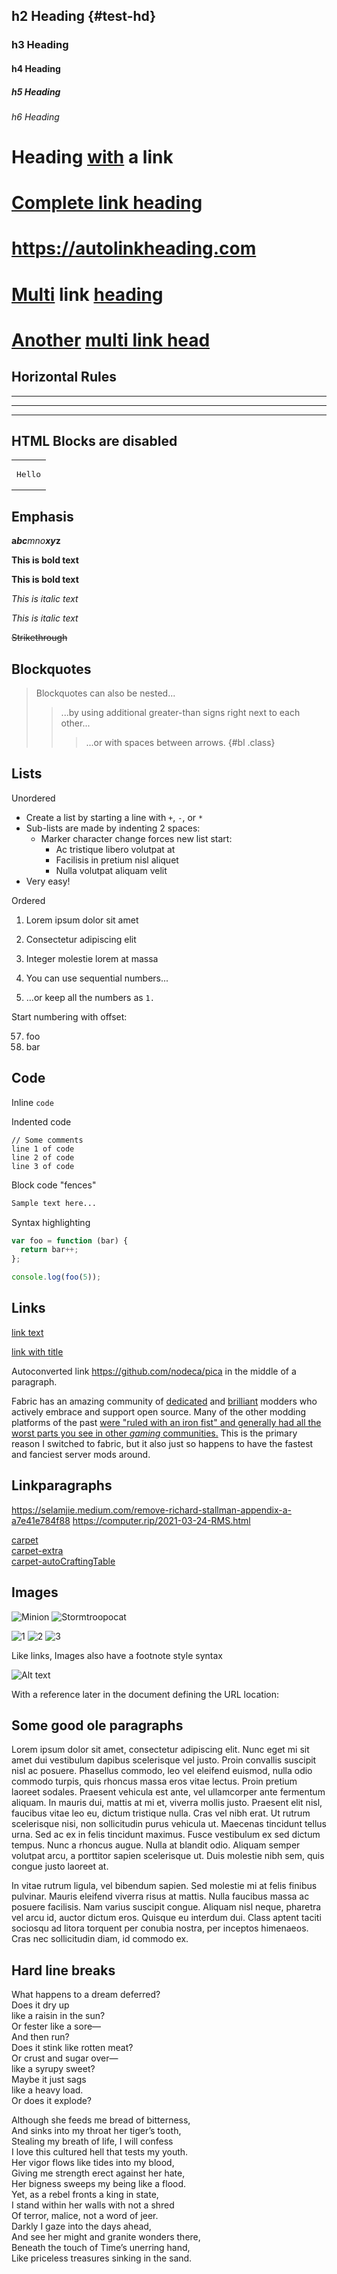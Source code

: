 ## h2 Heading {#test-hd}
### h3 Heading
#### h4 Heading
##### h5 Heading
###### h6 Heading

# Heading [with](https://wikipedia.org) a link

# [Complete link heading](https://twitter.com)

# https://autolinkheading.com

# [Multi](https://paste.nilsu.org) link [heading](https://kota.nz)

# [Another](https://organicclimbing.com/) [multi link head](https://git.sr.ht/)


## Horizontal Rules

___

---

***

## HTML Blocks are disabled

<table><tr><td><pre>Hello</pre></td></tr></table>

## Emphasis

**a*bc***<!-- -->*mno*<!-- -->***xy*z**

**This is bold text**

__This is bold text__

*This is italic text*

_This is italic text_

~~Strikethrough~~

## Blockquotes

> Blockquotes can also be nested...
>> ...by using additional greater-than signs right next to each other...
> > > ...or with spaces between arrows.
{#bl .class}

## Lists

Unordered

+ Create a list by starting a line with `+`, `-`, or `*`
+ Sub-lists are made by indenting 2 spaces:
  - Marker character change forces new list start:
    * Ac tristique libero volutpat at
    + Facilisis in pretium nisl aliquet
    - Nulla volutpat aliquam velit
+ Very easy!

Ordered

1. Lorem ipsum dolor sit amet
2. Consectetur adipiscing elit
3. Integer molestie lorem at massa


1. You can use sequential numbers...
1. ...or keep all the numbers as `1.`

Start numbering with offset:

57. foo
1. bar


## Code

Inline `code`

Indented code

    // Some comments
    line 1 of code
    line 2 of code
    line 3 of code


Block code "fences"

``` markdown
Sample text here...
```

Syntax highlighting

``` js
var foo = function (bar) {
  return bar++;
};

console.log(foo(5));
```

## Links

[link text](http://dev.nodeca.com)

[link with title](http://nodeca.github.io/pica/demo/ "title text!")

Autoconverted link https://github.com/nodeca/pica in the middle of a paragraph.

Fabric has an amazing community of
[dedicated](https://www.modrinth.com/user/modmuss50) and
[brilliant](https://jellysquid.me/projects/) modders who actively embrace and
support open source. Many of the other modding platforms of the past [were
"ruled with an iron fist" and generally had all the worst parts you see in other
*gaming* communities.](https://web.archive.org/web/20201125032822/) This is the
primary reason I switched to fabric, but it also just so happens to have the
fastest and fanciest server mods around.

## Linkparagraphs

https://selamjie.medium.com/remove-richard-stallman-appendix-a-a7e41e784f88
https://computer.rip/2021-03-24-RMS.html

[carpet](https://github.com/gnembon/fabric-carpet)\
[carpet-extra](https://github.com/gnembon/carpet-extra/)\
[carpet-autoCraftingTable](https://github.com/gnembon/carpet-autoCraftingTable)

## Images

![Minion](https://octodex.github.com/images/minion.png)
![Stormtroopocat](https://octodex.github.com/images/stormtroopocat.jpg "The Stormtroopocat")

![1](https://octodex.github.com/images/minion.png)
![2](https://octodex.github.com/images/stormtroopocat.jpg "The Stormtroopocat")
![3](https://octodex.github.com/images/minion.png)

Like links, Images also have a footnote style syntax

![Alt text][id]

With a reference later in the document defining the URL location:

[id]: https://octodex.github.com/images/dojocat.jpg  "The Dojocat"

## Some good ole paragraphs

 Lorem ipsum dolor sit amet, consectetur adipiscing elit. Nunc eget mi sit amet
 dui vestibulum dapibus scelerisque vel justo. Proin convallis suscipit nisl ac
 posuere. Phasellus commodo, leo vel eleifend euismod, nulla odio commodo
 turpis, quis rhoncus massa eros vitae lectus. Proin pretium laoreet sodales.
 Praesent vehicula est ante, vel ullamcorper ante fermentum aliquam. In mauris
 dui, mattis at mi et, viverra mollis justo. Praesent elit nisl, faucibus vitae
 leo eu, dictum tristique nulla. Cras vel nibh erat. Ut rutrum scelerisque nisi,
 non sollicitudin purus vehicula ut. Maecenas tincidunt tellus urna. Sed ac ex
 in felis tincidunt maximus. Fusce vestibulum ex sed dictum tempus. Nunc a
 rhoncus augue. Nulla at blandit odio. Aliquam semper volutpat arcu, a porttitor
 sapien scelerisque ut. Duis molestie nibh sem, quis congue justo laoreet at.

In vitae rutrum ligula, vel bibendum sapien. Sed molestie mi at felis finibus pulvinar. Mauris eleifend viverra risus at mattis. Nulla faucibus massa ac posuere facilisis. Nam varius suscipit congue. Aliquam nisl neque, pharetra vel arcu id, auctor dictum eros. Quisque eu interdum dui. Class aptent taciti sociosqu ad litora torquent per conubia nostra, per inceptos himenaeos. Cras nec sollicitudin diam, id commodo ex.

## Hard line breaks

What happens to a dream deferred?  
Does it dry up  
like a raisin in the sun?  
Or fester like a sore—  
And then run?  
Does it stink like rotten meat?  
Or crust and sugar over—  
like a syrupy sweet?  
Maybe it just sags  
like a heavy load.  
Or does it explode?  

Although she feeds me bread of bitterness,\
And sinks into my throat her tiger’s tooth,\
Stealing my breath of life, I will confess\
I love this cultured hell that tests my youth.\
Her vigor flows like tides into my blood,\
Giving me strength erect against her hate,\
Her bigness sweeps my being like a flood.\
Yet, as a rebel fronts a king in state,\
I stand within her walls with not a shred\
Of terror, malice, not a word of jeer.\
Darkly I gaze into the days ahead,\
And see her might and granite wonders there,\
Beneath the touch of Time’s unerring hand,\
Like priceless treasures sinking in the sand.
